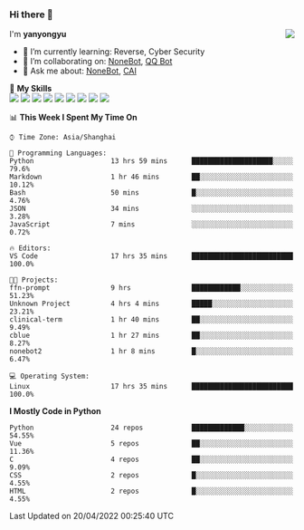 ### Hi there 👋

<a href="#">
  <img align="right" src="https://github-readme-stats.vercel.app/api?username=yanyongyu&count_private=true&show_icons=true&bg_color=15,f2f7fd,E0EAFC" />
</a>

I'm **yanyongyu**

- 🌱 I’m currently learning: Reverse, Cyber Security
- 👯 I’m collaborating on: [NoneBot](https://github.com/nonebot), [QQ Bot](https://github.com/Mrs4s/go-cqhttp)
- 💬 Ask me about: [NoneBot](https://github.com/nonebot), [CAI](https://github.com/cscs181/CAI)

🌟 **My Skills**  
![](https://img.shields.io/badge/-Python-3e74a2?style=flat-square&logo=Python&logoColor=fff)
![](https://img.shields.io/badge/-Node.js-339933?style=flat-square&logo=Node.js&logoColor=fff)
![](https://img.shields.io/badge/-Vue-4fc08d?style=flat-square&logo=Vue.js&logoColor=fff)
![](https://img.shields.io/badge/-React-2d98ce?style=flat-square&logo=React&logoColor=fff)
![](https://img.shields.io/badge/-Docker-2496ED?style=flat-square&logo=Docker&logoColor=fff)
![](https://img.shields.io/badge/-Linux-000000?style=flat-square&logo=Linux&logoColor=fff)
![](https://img.shields.io/badge/-MySQL-4479A1?style=flat-square&logo=MySQL&logoColor=fff)
![](https://img.shields.io/badge/-Redis-DC382D?style=flat-square&logo=Redis&logoColor=fff)
![](https://img.shields.io/badge/-MongoDB-47A248?style=flat-square&logo=MongoDB&logoColor=fff)

<!--START_SECTION:waka-->
📊 **This Week I Spent My Time On** 

```text
⌚︎ Time Zone: Asia/Shanghai

💬 Programming Languages: 
Python                   13 hrs 59 mins      ████████████████████░░░░░   79.6% 
Markdown                 1 hr 46 mins        ██░░░░░░░░░░░░░░░░░░░░░░░   10.12% 
Bash                     50 mins             █░░░░░░░░░░░░░░░░░░░░░░░░   4.76% 
JSON                     34 mins             ░░░░░░░░░░░░░░░░░░░░░░░░░   3.28% 
JavaScript               7 mins              ░░░░░░░░░░░░░░░░░░░░░░░░░   0.72%

🔥 Editors: 
VS Code                  17 hrs 35 mins      █████████████████████████   100.0%

🐱‍💻 Projects: 
ffn-prompt               9 hrs               ████████████░░░░░░░░░░░░░   51.23% 
Unknown Project          4 hrs 4 mins        █████░░░░░░░░░░░░░░░░░░░░   23.21% 
clinical-term            1 hr 40 mins        ██░░░░░░░░░░░░░░░░░░░░░░░   9.49% 
cblue                    1 hr 27 mins        ██░░░░░░░░░░░░░░░░░░░░░░░   8.27% 
nonebot2                 1 hr 8 mins         █░░░░░░░░░░░░░░░░░░░░░░░░   6.47%

💻 Operating System: 
Linux                    17 hrs 35 mins      █████████████████████████   100.0%

```

**I Mostly Code in Python** 

```text
Python                   24 repos            █████████████░░░░░░░░░░░░   54.55% 
Vue                      5 repos             ██░░░░░░░░░░░░░░░░░░░░░░░   11.36% 
C                        4 repos             ██░░░░░░░░░░░░░░░░░░░░░░░   9.09% 
CSS                      2 repos             █░░░░░░░░░░░░░░░░░░░░░░░░   4.55% 
HTML                     2 repos             █░░░░░░░░░░░░░░░░░░░░░░░░   4.55%

```



 Last Updated on 20/04/2022 00:25:40 UTC
<!--END_SECTION:waka-->
